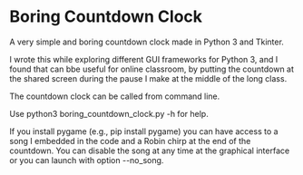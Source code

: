 # Boring Countdown Clock
A very simple and boring countdown clock made in Python 3 and Tkinter. 

I wrote this while exploring different GUI frameworks for Python 3, and I found that can bbe useful for online classroom, by putting the countdown at the shared screen during the pause I make at the middle of the long class. 

The countdown clock can be called from command line.

Use python3 boring_countdown_clock.py -h for help.

If you install pygame (e.g., pip install pygame) you can have access to a song I embedded in the code and a Robin chirp at the end of the countdown. You can disable the song at any time at the graphical interface or you can launch with option --no_song.


